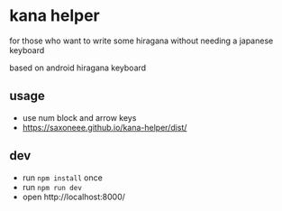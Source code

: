 # kana helper

for those who want to write some hiragana without needing a japanese keyboard

based on android hiragana keyboard

## usage

* use num block and arrow keys
* https://saxoneee.github.io/kana-helper/dist/

## dev

* run `npm install` once
* run `npm run dev`
* open http://localhost:8000/

